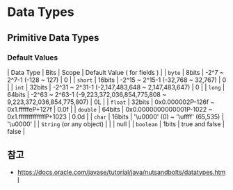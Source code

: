 # Data Types


## Primitive Data Types
### Default Values
| Data Type | Bits | Scope | Default Value ( for fields ) |
| `byte` | 8bits | -2^7 ~ 2^7-1 (-128 ~ 127) | 0 |
| `short` | 16bits | -2^15 ~ 2^15-1 (-32,768 ~ 32,767) | 0 |
| `int` | 32bits | -2^31 ~ 2^31-1 (-2,147,483,648 ~ 2,147,483,647) | 0 |
| `long` | 64bits | -2^63 ~ 2^63-1 (-9,223,372,036,854,775,808 ~ 9,223,372,036,854,775,807) | 0L |
| `float` | 32bits | 0x0.000002P-126f ~ 0x1.fffffeP+127f | 0.0f |
| `double` | 64bits | 0x0.0000000000001P-1022 ~ 0x1.fffffffffffffP+1023 | 0.0d |
| `char` | 16bits | '\u0000' (0) ~ '\uffff' (65,535) | '\u0000' |
| `String` (or any object) |  |  | null |
| `boolean` | 1bits | true and false | false |

## 참고
* https://docs.oracle.com/javase/tutorial/java/nutsandbolts/datatypes.html
